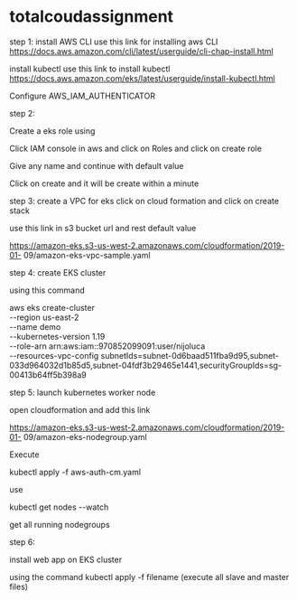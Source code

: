 # totalcoudassignment


step 1:
install AWS CLI
use this link for installing aws CLI
https://docs.aws.amazon.com/cli/latest/userguide/cli-chap-install.html



install kubectl
use this link to install kubectl
https://docs.aws.amazon.com/eks/latest/userguide/install-kubectl.html

Configure AWS_IAM_AUTHENTICATOR


step 2:

Create a eks role using 

Click IAM console in aws and click on Roles 
and click on create role


Give any name and continue with default value

Click on create and it will be create within a minute


step 3:
create  a VPC for eks
 click on cloud formation 
 and click on create stack


 use this link in s3 bucket url and rest default value

 https://amazon-eks.s3-us-west-2.amazonaws.com/cloudformation/2019-01- 09/amazon-eks-vpc-sample.yaml



 step 4:
  create EKS cluster


using this command 
  

  aws eks create-cluster \
   --region us-east-2 \
   --name demo \
   --kubernetes-version 1.19 \
   --role-arn arn:aws:iam::970852099091:user/nijoluca \
   --resources-vpc-config subnetIds=subnet-0d6baad511fba9d95,subnet-033d964032d1b85d5,subnet-04fdf3b29465e1441,securityGroupIds=sg-00413b64ff5b398a9




step 5:
launch kubernetes worker node


open cloudformation and add this link

https://amazon-eks.s3-us-west-2.amazonaws.com/cloudformation/2019-01-
09/amazon-eks-nodegroup.yaml


Execute


kubectl apply -f aws-auth-cm.yaml


use 


kubectl get nodes --watch 


get all running nodegroups







step 6:

install web app on EKS cluster


using the command 
kubectl apply -f filename (execute all slave and master files)
